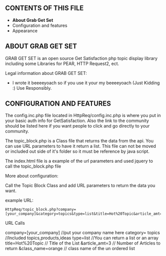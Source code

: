 
CONTENTS OF THIS FILE
---------------------

 * **About Grab Get Set**
 * Configuration and features
 * Appearance


ABOUT GRAB GET SET
------------

GRAB GET SET is an open source Get Satisfaction php topic display library including some
Libraries for PEAR, HTTP Request2, ect.


Legal information about GRAB GET SET:
 * I wrote it beeeeyoach so if you use it your my beeeeyoach (Just Kidding :) Use Responsibly. 

   

CONFIGURATION AND FEATURES
--------------------------

The config.inc.php file located in HttpReq/config.inc.php is where you put in your basic auth info for GetSatisfaction. Also the link to the community should be listed here if you want people to click and go directly to your community.

The topic_block.php is a Class file that returns the data from the api. You can use URL parameters to have it return a list. This file can not be moved or included out side of it's folder so it must be reference by java script.

The index.html file is a example of the url parameters and used jquery to call the topic_block.php file 

More about configuration:

Call the Topic Block Class and add URL parameters to return the data you want.

example URL:
	
	HttpReq/topic_block.php?company=[your_company]&category=topics&type=list&title=Hot%20Topic&article_amt=3&class_name=orange


</code>

URL Calls

company=[your_company] //put your company name here
category= topics //Included topics,products,ideas
type=list  //You can return a list or an array 
title=Hot%20Topic // Title of the List
&article_amt=3 // Number of Articles to return
&class_name=orange // class name of the un ordered list








